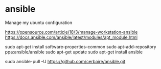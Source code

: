 # ansible

Manage my ubuntu configuration

https://opensource.com/article/18/3/manage-workstation-ansible
https://docs.ansible.com/ansible/latest/modules/apt_module.html

sudo apt-get install software-properties-common
sudo apt-add-repository ppa:ansible/ansible
sudo apt-get update
sudo apt-get install ansible

sudo ansible-pull -U https://github.com/cerbaire/ansible.git
